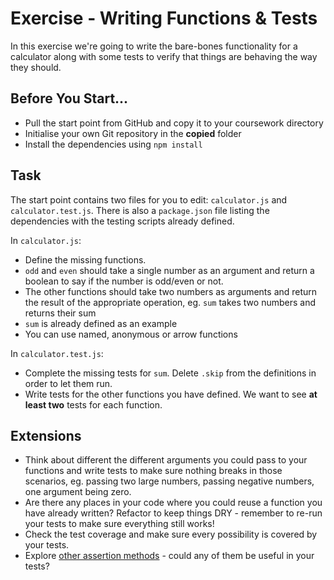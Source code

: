 # Exercise - Writing Functions & Tests

In this exercise we're going to write the bare-bones functionality for a calculator along with some tests to verify that things are behaving the way they should.

## Before You Start...

- Pull the start point from GitHub and copy it to your coursework directory
- Initialise your own Git repository in the **copied** folder
- Install the dependencies using `npm install`

## Task

The start point contains two files for you to edit: `calculator.js` and `calculator.test.js`. There is also a `package.json` file listing the dependencies with the testing scripts already defined.

In `calculator.js`:

- Define the missing functions.
- `odd` and `even` should take a single number as an argument and return a boolean to say if the number is odd/even or not.
- The other functions should take two numbers as arguments and return the result of the appropriate operation, eg. `sum` takes two numbers and returns their sum
- `sum` is already defined as an example
- You can use named, anonymous or arrow functions

In `calculator.test.js`:

- Complete the missing tests for `sum`. Delete `.skip` from the definitions in order to let them run.
- Write tests for the other functions you have defined. We want to see **at least two** tests for each function.

## Extensions

- Think about different the different arguments you could pass to your functions and write tests to make sure nothing breaks in those scenarios, eg. passing two large numbers, passing negative numbers, one argument being zero.
- Are there any places in your code where you could reuse a function you have already written? Refactor to keep things DRY - remember to re-run your tests to make sure everything still works!
- Check the test coverage and make sure every possibility is covered by your tests.
- Explore [other assertion methods](https://jestjs.io/docs/expect) - could any of them be useful in your tests?
